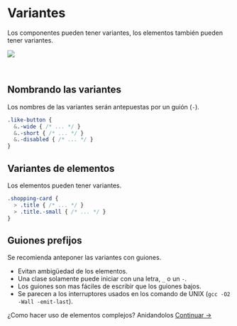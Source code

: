 # Variantes

Los componentes pueden tener variantes, los elementos también pueden tener variantes.

![](images/component-modifiers.png)

<br>

## Nombrando las variantes
Los nombres de las variantes serán antepuestas por un guión  (`-`).

  ```scss
  .like-button {
    &.-wide { /* ... */ }
    &.-short { /* ... */ }
    &.-disabled { /* ... */ }
  }
  ```

## Variantes de elementos
Los elementos pueden tener variantes.

  ```scss
  .shopping-card {
    > .title { /* ... */ }
    > .title.-small { /* ... */ }
  }
  ```

## Guiones prefijos
Se recomienda anteponer las variantes con guiones.

  * Evitan ambigüedad de los elementos.
  * Una clase solamente puede iniciar con una letra, `_` o un `-`.
  * Los guiones son mas fáciles de escribir que los guiones bajos.
  * Se parecen a los interruptores usados en los comando de UNIX (`gcc -O2 -Wall -emit-last`).

¿Como hacer uso de elementos complejos? Anidandolos
[Continuar →](nested-components.md)
<!-- {p:.pull-box} -->
